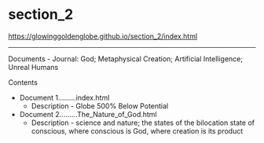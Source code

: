 # section_2
https://glowinggoldenglobe.github.io/section_2/index.html 
<hr>
Documents - Journal:  God;  Metaphysical Creation;  Artificial Intelligence;  Unreal Humans

Contents<br>
<ul>
          <li>Document 1.........index.html<ul>
                    <li>Description - Globe 500% Below Potential</li></ul></li>
          <li>Document 2.........The_Nature_of_God.html<ul>
                <li>Description - science and nature;  the states of the bilocation state of conscious, where conscious is God, where creation is its product</li></ul></li>
</ul>
